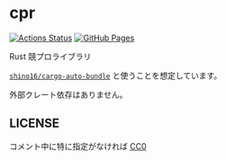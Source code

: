 # cpr

[![Actions Status](https://github.com/shino16/cpr/workflows/check/badge.svg)](https://github.com/shino16/cpr/actions)
[![GitHub Pages](https://img.shields.io/static/v1?label=GitHub+Pages&message=+&color=brightgreen&logo=github)](https://shino16.github.io/cpr/)

Rust 競プロライブラリ

[`shino16/cargo-auto-bundle`](https://github.com/shino16/cargo-auto-bundle) と使うことを想定しています。

外部クレート依存はありません。

## LICENSE

コメント中に特に指定がなければ [CC0](https://creativecommons.org/share-your-work/public-domain/cc0)
